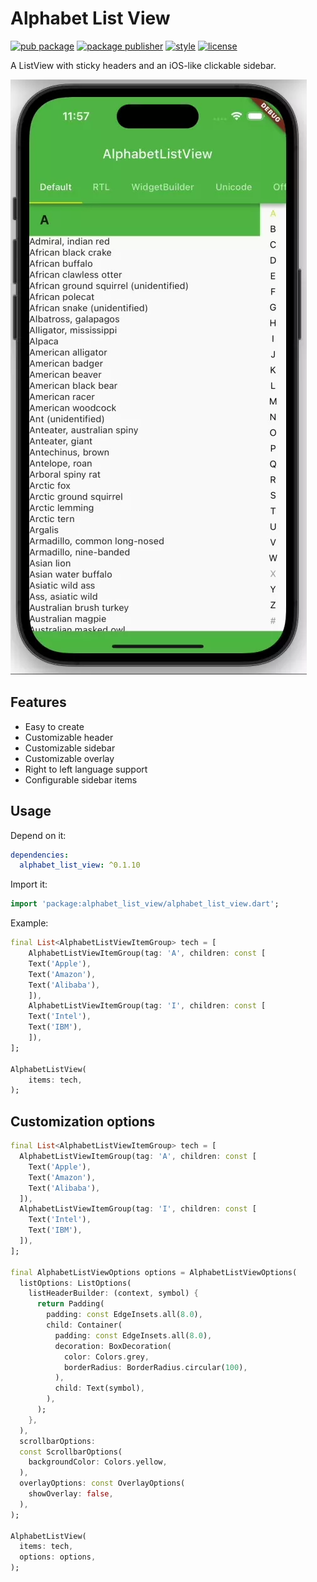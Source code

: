 # Alphabet List View

[![pub package][pub_badge]][pub_badge_link]
[![package publisher][publisher_badge]][publisher_badge_link]
[![style][style_badge]][style_link]
[![license][license_badge]][license_link]

A ListView with sticky headers and an iOS-like clickable sidebar.

![Preview example](example/screenshots/example.webp "Example")

## Features

- Easy to create
- Customizable header
- Customizable sidebar
- Customizable overlay
- Right to left language support
- Configurable sidebar items

## Usage

Depend on it:

```yaml
dependencies:
  alphabet_list_view: ^0.1.10
```

Import it:

```dart
import 'package:alphabet_list_view/alphabet_list_view.dart';
```

Example:

```dart
final List<AlphabetListViewItemGroup> tech = [
    AlphabetListViewItemGroup(tag: 'A', children: const [
    Text('Apple'),
    Text('Amazon'),
    Text('Alibaba'),
    ]),
    AlphabetListViewItemGroup(tag: 'I', children: const [
    Text('Intel'),
    Text('IBM'),
    ]),
];

AlphabetListView(
    items: tech,
);
```  

## Customization options

```dart
final List<AlphabetListViewItemGroup> tech = [
  AlphabetListViewItemGroup(tag: 'A', children: const [
    Text('Apple'),
    Text('Amazon'),
    Text('Alibaba'),
  ]),
  AlphabetListViewItemGroup(tag: 'I', children: const [
    Text('Intel'),
    Text('IBM'),
  ]),
];

final AlphabetListViewOptions options = AlphabetListViewOptions(
  listOptions: ListOptions(
    listHeaderBuilder: (context, symbol) {
      return Padding(
        padding: const EdgeInsets.all(8.0),
        child: Container(
          padding: const EdgeInsets.all(8.0),
          decoration: BoxDecoration(
            color: Colors.grey,
            borderRadius: BorderRadius.circular(100),
          ),
          child: Text(symbol),
        ),
      );
    },
  ),
  scrollbarOptions:
  const ScrollbarOptions(
    backgroundColor: Colors.yellow,
  ),
  overlayOptions: const OverlayOptions(
    showOverlay: false,
  ),
);

AlphabetListView(
  items: tech,
  options: options,
);
```  
[publisher_badge]: https://img.shields.io/pub/publisher/alphabet_list_view.svg

[publisher_badge_link]: https://pub.dev/publishers/cosee.biz/packages

[license_badge]: https://img.shields.io/github/license/cosee/alphabet_list_view

[license_link]: https://github.com/cosee/alphabet_list_view/blob/main/LICENSE

[style_badge]: https://img.shields.io/badge/style-cosee__lints-brightgreen

[style_link]: https://pub.dev/packages/cosee_lints

[pub_badge]: https://img.shields.io/pub/v/alphabet_list_view.svg

[pub_badge_link]: https://pub.dartlang.org/packages/alphabet_list_view
